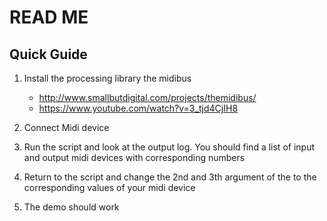 # READ ME

## Quick Guide

1. Install the processing library the midibus
    * http://www.smallbutdigital.com/projects/themidibus/
    * https://www.youtube.com/watch?v=3_tjd4CjIH8

2. Connect Midi device

3. Run the script and look at the output log. You should find a list of input and output midi devices with corresponding numbers

4. Return to the script and change the 2nd and 3th argument of the to the corresponding values of your midi device

5. The demo should work

